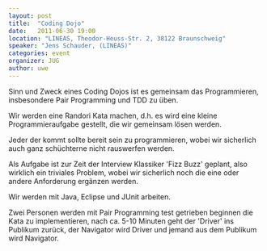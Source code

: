 ```yaml
---
layout: post
title:  "Coding Dojo"
date:   2011-06-30 19:00
location: "LINEAS, Theodor-Heuss-Str. 2, 38122 Braunschweig"
speaker: "Jens Schauder, (LINEAS)"
categories: event
organizer: JUG
author: uwe
---
```

Sinn und Zweck eines Coding Dojos ist es gemeinsam das Programmieren, insbesondere Pair Programming und TDD zu üben.

Wir werden eine Randori Kata machen, d.h. es wird eine kleine Programmieraufgabe gestellt, die wir gemeinsam lösen werden.

Jeder der kommt sollte bereit sein zu programmieren, wobei wir sicherlich auch ganz schüchterne nicht rauswerfen werden.

Als Aufgabe ist zur Zeit der Interview Klassiker 'Fizz Buzz' geplant, also wirklich ein triviales Problem, wobei wir
sicherlich noch die eine oder andere Anforderung ergänzen werden.

Wir werden mit Java, Eclipse und JUnit arbeiten.

Zwei Personen werden mit Pair Programming test getrieben beginnen die Kata zu implementieren, nach ca. 5-10 Minuten
geht der 'Driver' ins Publikum zurück, der Navigator wird Driver und jemand aus dem Publikum wird Navigator.